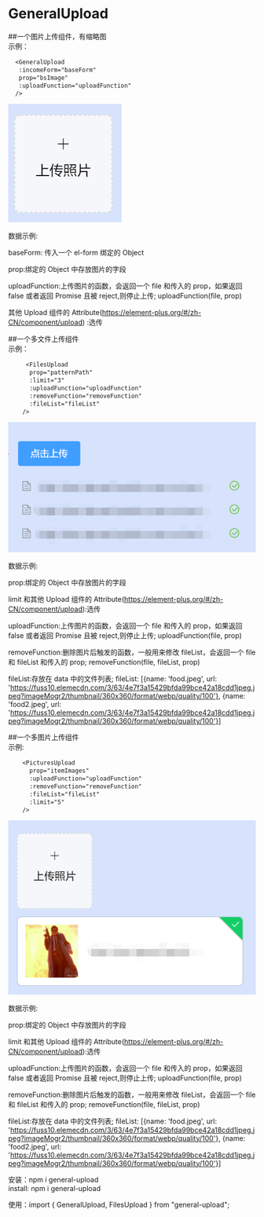 # GeneralUpload

##一个图片上传组件，有缩略图 <br/>
示例：

      <GeneralUpload
       :incomeForm="baseForm"
       prop="bsImage"
       :uploadFunction="uploadFunction"
      />

![image-20210823115641161](https://raw.githubusercontent.com/Alan1034/PicturesServer/main/PicGo_imgs/image-20210823115641161.png?token=AICSKHQO7Z4QAFDPPZEH2GTBEMOLK)

数据示例:

baseForm: 传入一个 el-form 绑定的 Object

prop:绑定的 Object 中存放图片的字段

uploadFunction:上传图片的函数，会返回一个 file 和传入的 prop，如果返回 false 或者返回 Promise 且被 reject,则停止上传;
uploadFunction(file, prop)

其他 Upload 组件的 Attribute(https://element-plus.org/#/zh-CN/component/upload) :选传

##一个多文件上传组件<br/>
示例：

         <FilesUpload
          prop="patternPath"
          :limit="3"
          :uploadFunction="uploadFunction"
          :removeFunction="removeFunction"
          :fileList="fileList"
        />

![image-20210823113704460](https://raw.githubusercontent.com/Alan1034/PicturesServer/main/PicGo_imgs/202108231137554.png?token=AICSKHSQFCDTDFJE3AMDLBTBEMMCE)

数据示例:

prop:绑定的 Object 中存放图片的字段

limit 和其他 Upload 组件的 Attribute(https://element-plus.org/#/zh-CN/component/upload):选传

uploadFunction:上传图片的函数，会返回一个 file 和传入的 prop，如果返回 false 或者返回 Promise 且被 reject,则停止上传;
uploadFunction(file, prop)

removeFunction:删除图片后触发的函数，一般用来修改 fileList，会返回一个 file 和 fileList 和传入的 prop;
removeFunction(file, fileList, prop)

fileList:存放在 data 中的文件列表;
fileList: [{name: 'food.jpeg', url: 'https://fuss10.elemecdn.com/3/63/4e7f3a15429bfda99bce42a18cdd1jpeg.jpeg?imageMogr2/thumbnail/360x360/format/webp/quality/100'}, {name: 'food2.jpeg', url: 'https://fuss10.elemecdn.com/3/63/4e7f3a15429bfda99bce42a18cdd1jpeg.jpeg?imageMogr2/thumbnail/360x360/format/webp/quality/100'}]

##一个多图片上传组件<br/>
示例:

        <PicturesUpload
          prop="itemImages"
          :uploadFunction="uploadFunction"
          :removeFunction="removeFunction"
          :fileList="fileList"
          :limit="5"
        />

![image-20210823113753946](https://raw.githubusercontent.com/Alan1034/PicturesServer/main/PicGo_imgs/202108231137062.png?token=AICSKHQSJFVTKPESJQDVO6LBEMMFC)

数据示例:

prop:绑定的 Object 中存放图片的字段

limit 和其他 Upload 组件的 Attribute(https://element-plus.org/#/zh-CN/component/upload):选传

uploadFunction:上传图片的函数，会返回一个 file 和传入的 prop，如果返回 false 或者返回 Promise 且被 reject,则停止上传;
uploadFunction(file, prop)

removeFunction:删除图片后触发的函数，一般用来修改 fileList，会返回一个 file 和 fileList 和传入的 prop;
removeFunction(file, fileList, prop)

fileList:存放在 data 中的文件列表;
fileList: [{name: 'food.jpeg', url: 'https://fuss10.elemecdn.com/3/63/4e7f3a15429bfda99bce42a18cdd1jpeg.jpeg?imageMogr2/thumbnail/360x360/format/webp/quality/100'}, {name: 'food2.jpeg', url: 'https://fuss10.elemecdn.com/3/63/4e7f3a15429bfda99bce42a18cdd1jpeg.jpeg?imageMogr2/thumbnail/360x360/format/webp/quality/100'}]

安装：npm i general-upload<br/>
install: npm i general-upload

使用：import { GeneralUpload, FilesUpload } from "general-upload";

